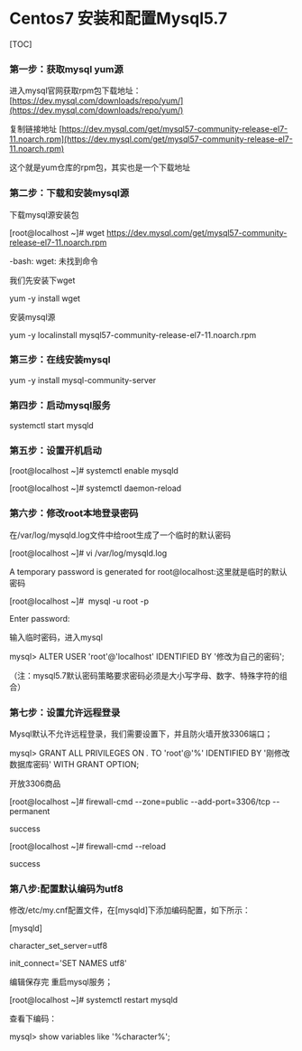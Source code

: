 # Centos7  安装和配置Mysql5.7
[TOC]

### 第一步：获取mysql yum源

进入mysql官网获取rpm包下载地址：[https://dev.mysql.com/downloads/repo/yum/](https://dev.mysql.com/downloads/repo/yum/)

复制链接地址 [https://dev.mysql.com/get/mysql57-community-release-el7-11.noarch.rpm](https://dev.mysql.com/get/mysql57-community-release-el7-11.noarch.rpm)

这个就是yum仓库的rpm包，其实也是一个下载地址

###  第二步：下载和安装mysql源

下载mysql源安装包

[root@localhost ~]# wget https://dev.mysql.com/get/mysql57-community-release-el7-11.noarch.rpm

-bash: wget: 未找到命令

我们先安装下wget 

yum -y install wget



安装mysql源

yum -y localinstall mysql57-community-release-el7-11.noarch.rpm

### 第三步：在线安装mysql

yum -y install mysql-community-server

### 第四步：启动mysql服务

systemctl start mysqld

### 第五步：设置开机启动

[root@localhost ~]# systemctl enable mysqld

[root@localhost ~]# systemctl daemon-reload

### 第六步：修改root本地登录密码

在/var/log/mysqld.log文件中给root生成了一个临时的默认密码

[root@localhost ~]# vi /var/log/mysqld.log

A temporary  password is generated for root@localhost:这里就是临时的默认密码

[root@localhost ~]#  mysql -u root -p

Enter password: 

输入临时密码，进入mysql

mysql> ALTER USER 'root'@'localhost' IDENTIFIED BY '修改为自己的密码';

（注：mysql5.7默认密码策略要求密码必须是大小写字母、数字、特殊字符的组合）

### 第七步：设置允许远程登录

Mysql默认不允许远程登录，我们需要设置下，并且防火墙开放3306端口；

mysql> GRANT ALL PRIVILEGES ON *.* TO 'root'@'%' IDENTIFIED BY '刚修改数据库密码' WITH GRANT OPTION;

开放3306商品

[root@localhost ~]# firewall-cmd --zone=public --add-port=3306/tcp --permanent

success

[root@localhost ~]# firewall-cmd --reload

success

### 第八步:配置默认编码为utf8

修改/etc/my.cnf配置文件，在[mysqld]下添加编码配置，如下所示：

[mysqld]

character_set_server=utf8

init_connect='SET NAMES utf8'



编辑保存完 重启mysql服务；

[root@localhost ~]# systemctl restart mysqld



查看下编码：

mysql> show variables like '%character%';





